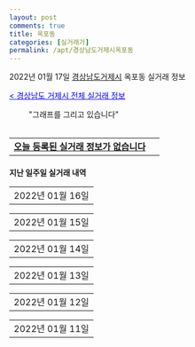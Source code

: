 ```yaml
---
layout: post
comments: true
title: 옥포동
categories: [실거래가]
permalink: /apt/경상남도거제시옥포동
---
```


2022년 01월 17일 <a href="/apt/경상남도거제시">경상남도거제시</a> 옥포동 실거래 정보

<a style="color: blue;" href="/apt/경상남도거제시">< 경상남도 거제시 전체 실거래 정보</a>

<script type="text/javascript">
  google.charts.load('current', {'packages':['corechart']});
  google.charts.setOnLoadCallback(drawChart);

  function drawChart() {
    var data = google.visualization.arrayToDataTable([['거래일', '매매', '전월세', '전매'], ['21-01', 37, 22, 0], ['21-02', 66, 38, 0], ['21-03', 118, 35, 0], ['21-04', 58, 35, 0], ['21-05', 80, 32, 0], ['21-06', 72, 36, 0], ['21-07', 76, 37, 0], ['21-08', 72, 30, 0], ['21-09', 54, 26, 0], ['21-10', 48, 22, 126], ['21-11', 39, 25, 46], ['21-12', 22, 17, 22], ['22-01', 4, 9, 2]]);

    var options = {
      title: '최근 1년간 유형별 거래량 추이',
      legend: { position: 'bottom' }
    };

    setTimeout(function() {
        var chart = new google.visualization.LineChart(document.getElementById('columnchart_material'));
        chart.draw(data, (options));
        document.getElementById('loading').style.display = 'none';
    }, 200);

  }
</script>


<div id="loading" style="z-index:20; display: block; margin-left: 35px">"그래프를 그리고 있습니다"</div>
<div id="columnchart_material" style="width: 95%; margin-left: -35px; display: block"></div>
<!--<div style="width: 95%; margin-left: -35px; display: block">
      <script async src="https://pagead2.googlesyndication.com/pagead/js/adsbygoogle.js?client=ca-pub-3485438051770037"
          crossorigin="anonymous"></script>
      <ins class="adsbygoogle"
          style="display:block"
          data-ad-format="fluid"
          data-ad-layout-key="-fb+5w+4e-db+86"
          data-ad-client="ca-pub-3485438051770037"
          data-ad-slot="1827090281"></ins>
      <script>
          (adsbygoogle = window.adsbygoogle || []).push({});
      </script>
</div>-->
<br>
<table>
  <tr>
    <td colspan="4" style="font-weight: bold;"><a href="/apt/경상남도거제시옥포동">오늘 등록된 실거래 정보가 없습니다</a> &nbsp;&nbsp;&nbsp; <a style="color: blue; font-size: smaller;" href="/apt/경상남도거제시옥포동"></a></td>
  </tr>
    
</table>
    
<div style="margin-top: 20px; margin-bottom: 13px"><b>지난 일주일 실거래 내역</b></div>

  <table style="width: 100%; margin-bottom: 1px">
      <tr class="header">
        <td>2022년 01월 16일</td>
      </tr>
      <tr class="child" style="display: none">
        <td>
            
        <table>
          <tr>
            <td colspan="4" style="font-weight: bold;"><a href="https://search.naver.com/search.naver?query=실거래정보없음">실거래정보없음</a> &nbsp;&nbsp;&nbsp; <a style="color: blue; font-size: smaller;" href="/apt/{real_region}옥포동{name_without_space}"></a></td>            
          </tr>

        </table>
    
        </td>
      </tr>
  </table>
    
  <table style="width: 100%; margin-bottom: 1px">
      <tr class="header">
        <td>2022년 01월 15일</td>
      </tr>
      <tr class="child" style="display: none">
        <td>
            
        <table>
          <tr>
            <td colspan="4" style="font-weight: bold;"><a href="https://search.naver.com/search.naver?query=덕산4차">덕산4차</a> &nbsp;&nbsp;&nbsp; <a style="color: blue; font-size: smaller;" href="/apt/경상남도거제시옥포동덕산4차">면적별 최고가 ></a></td>            
          </tr>

          <tr>
            <td><a style="color: darkgreen">전세</a></td>
            <td>4층</td>
            <td>59.41㎡</td>
            <td>계약일 2022-01-14</td>
          </tr>
          <tr>
            <td colspan="4">4,000</td>
          </tr>
    
        </table>
        <table style="margin-top: 5px">
          <tr>
            <td colspan="4" style="font-weight: bold;"><a href="https://search.naver.com/search.naver?query=비버리힐즈힐사이드">비버리힐즈힐사이드</a> &nbsp;&nbsp;&nbsp; <a style="color: blue; font-size: smaller;" href="/apt/경상남도거제시옥포동비버리힐즈힐사이드">면적별 최고가 ></a></td>            
          </tr>
    
          <tr>
            <td><a style="color: darkgoldenrod">월세</a></td>
            <td>7층</td>
            <td>48.0429㎡</td>
            <td>계약일 2022-01-14</td>
          </tr>
          <tr>
            <td colspan="4">33 (300)</td>
          </tr>
    
        </table>
        <table style="margin-top: 5px">
          <tr>
            <td colspan="4" style="font-weight: bold;"><a href="https://search.naver.com/search.naver?query=삼도하이츠">삼도하이츠</a> &nbsp;&nbsp;&nbsp; <a style="color: blue; font-size: smaller;" href="/apt/경상남도거제시옥포동삼도하이츠">면적별 최고가 ></a></td>            
          </tr>
    
          <tr>
            <td><a style="color: darkgreen">전세</a></td>
            <td>5층</td>
            <td>59.85㎡</td>
            <td>계약일 2022-01-13</td>
          </tr>
          <tr>
            <td colspan="4"><a style="color: red;">신고가 </a>4,500<br>기존최고가 -</td>
          </tr>
    
        </table>
        <table style="margin-top: 5px">
          <tr>
            <td colspan="4" style="font-weight: bold;"><a href="https://search.naver.com/search.naver?query=거제 반도유보라">거제 반도유보라</a> &nbsp;&nbsp;&nbsp; <a style="color: blue; font-size: smaller;" href="/apt/경상남도거제시옥포동거제반도유보라">면적별 최고가 ></a></td>            
          </tr>
    
          <tr>
            <td><a style="color: blue">전매</a></td>
            <td>10층</td>
            <td>109.8024㎡</td>
            <td>계약일 2022-01-06</td>
          </tr>
          <tr>
            <td colspan="4">51,020</td>
          </tr>
    
          <tr>
            <td><a style="color: blue">전매</a></td>
            <td>4층</td>
            <td>84.4086㎡</td>
            <td>계약일 2022-01-14</td>
          </tr>
          <tr>
            <td colspan="4">36,570</td>
          </tr>
    
        </table>
    
        </td>
      </tr>
  </table>
    
  <table style="width: 100%; margin-bottom: 1px">
      <tr class="header">
        <td>2022년 01월 14일</td>
      </tr>
      <tr class="child" style="display: none">
        <td>
            
        <table>
          <tr>
            <td colspan="4" style="font-weight: bold;"><a href="https://search.naver.com/search.naver?query=허브센티움">허브센티움</a> &nbsp;&nbsp;&nbsp; <a style="color: blue; font-size: smaller;" href="/apt/경상남도거제시옥포동허브센티움">면적별 최고가 ></a></td>            
          </tr>

          <tr>
            <td><a style="color: blue">매매</a></td>
            <td>13층</td>
            <td>84.9849㎡</td>
            <td>계약일 2022-01-13</td>
          </tr>
          <tr>
            <td colspan="4">18,300</td>
          </tr>
    
        </table>
    
        </td>
      </tr>
  </table>
    
  <table style="width: 100%; margin-bottom: 1px">
      <tr class="header">
        <td>2022년 01월 13일</td>
      </tr>
      <tr class="child" style="display: none">
        <td>
            
        <table>
          <tr>
            <td colspan="4" style="font-weight: bold;"><a href="https://search.naver.com/search.naver?query=유경에버빌뷰">유경에버빌뷰</a> &nbsp;&nbsp;&nbsp; <a style="color: blue; font-size: smaller;" href="/apt/경상남도거제시옥포동유경에버빌뷰">면적별 최고가 ></a></td>            
          </tr>

          <tr>
            <td><a style="color: blue">매매</a></td>
            <td>4층</td>
            <td>84.94㎡</td>
            <td>계약일 2021-12-25</td>
          </tr>
          <tr>
            <td colspan="4">12,000</td>
          </tr>
    
        </table>
        <table style="margin-top: 5px">
          <tr>
            <td colspan="4" style="font-weight: bold;"><a href="https://search.naver.com/search.naver?query=거제엘크루랜드마크">거제엘크루랜드마크</a> &nbsp;&nbsp;&nbsp; <a style="color: blue; font-size: smaller;" href="/apt/경상남도거제시옥포동거제엘크루랜드마크">면적별 최고가 ></a></td>            
          </tr>
    
          <tr>
            <td><a style="color: darkgoldenrod">월세</a></td>
            <td>7층</td>
            <td>84.9556㎡</td>
            <td>계약일 2022-01-12</td>
          </tr>
          <tr>
            <td colspan="4"><a style="color: red;">신고가 </a>100 (0)<br>기존최고가 90 (1,000)</td>
          </tr>
    
        </table>
    
        </td>
      </tr>
  </table>
    
  <table style="width: 100%; margin-bottom: 1px">
      <tr class="header">
        <td>2022년 01월 12일</td>
      </tr>
      <tr class="child" style="display: none">
        <td>
            
        <table>
          <tr>
            <td colspan="4" style="font-weight: bold;"><a href="https://search.naver.com/search.naver?query=대원">대원</a> &nbsp;&nbsp;&nbsp; <a style="color: blue; font-size: smaller;" href="/apt/경상남도거제시옥포동대원">면적별 최고가 ></a></td>            
          </tr>

          <tr>
            <td><a style="color: blue">매매</a></td>
            <td>8층</td>
            <td>59.75㎡</td>
            <td>계약일 2022-01-04</td>
          </tr>
          <tr>
            <td colspan="4">5,475</td>
          </tr>
    
        </table>
        <table style="margin-top: 5px">
          <tr>
            <td colspan="4" style="font-weight: bold;"><a href="https://search.naver.com/search.naver?query=무지개타운">무지개타운</a> &nbsp;&nbsp;&nbsp; <a style="color: blue; font-size: smaller;" href="/apt/경상남도거제시옥포동무지개타운">면적별 최고가 ></a></td>            
          </tr>
    
          <tr>
            <td><a style="color: blue">매매</a></td>
            <td>5층</td>
            <td>70.86㎡</td>
            <td>계약일 2022-01-01</td>
          </tr>
          <tr>
            <td colspan="4"><a style="color: red;">신고가 </a>10,000<br>기존최고가 7,500</td>
          </tr>
    
        </table>
    
        </td>
      </tr>
  </table>
    
  <table style="width: 100%; margin-bottom: 1px">
      <tr class="header">
        <td>2022년 01월 11일</td>
      </tr>
      <tr class="child" style="display: none">
        <td>
            
        <table>
          <tr>
            <td colspan="4" style="font-weight: bold;"><a href="https://search.naver.com/search.naver?query=미진무지개">미진무지개</a> &nbsp;&nbsp;&nbsp; <a style="color: blue; font-size: smaller;" href="/apt/경상남도거제시옥포동미진무지개">면적별 최고가 ></a></td>            
          </tr>

          <tr>
            <td><a style="color: blue">매매</a></td>
            <td>7층</td>
            <td>52.17㎡</td>
            <td>계약일 2021-12-19</td>
          </tr>
          <tr>
            <td colspan="4"><a style="color: red;">신고가 </a>8,000<br>기존최고가 7,200</td>
          </tr>
    
        </table>
        <table style="margin-top: 5px">
          <tr>
            <td colspan="4" style="font-weight: bold;"><a href="https://search.naver.com/search.naver?query=옥포5차덕산타운">옥포5차덕산타운</a> &nbsp;&nbsp;&nbsp; <a style="color: blue; font-size: smaller;" href="/apt/경상남도거제시옥포동옥포5차덕산타운">면적별 최고가 ></a></td>            
          </tr>
    
          <tr>
            <td><a style="color: blue">매매</a></td>
            <td>1층</td>
            <td>84.77㎡</td>
            <td>계약일 2021-12-17</td>
          </tr>
          <tr>
            <td colspan="4">9,800</td>
          </tr>
    
        </table>
    
        </td>
      </tr>
  </table>
    

